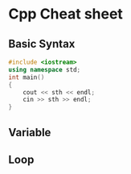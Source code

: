 # Cpp Cheat sheet

## Basic Syntax

```cpp
#include <iostream>
using namespace std;
int main()
{
    cout << sth << endl;
    cin >> sth >> endl;
}

```

## Variable 


## Loop 